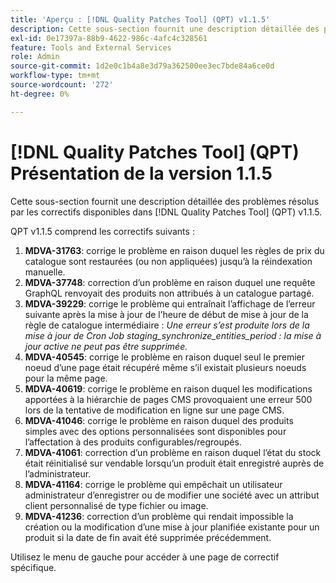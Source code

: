 ```yaml
---
title: 'Aperçu : [!DNL Quality Patches Tool] (QPT) v1.1.5'
description: Cette sous-section fournit une description détaillée des problèmes résolus par les correctifs disponibles dans [!DNL Quality Patches Tool] (QPT) v1.1.5.
exl-id: 0e17397a-88b9-4622-986c-4afc4c328561
feature: Tools and External Services
role: Admin
source-git-commit: 1d2e0c1b4a8e3d79a362500ee3ec7bde84a6ce0d
workflow-type: tm+mt
source-wordcount: '272'
ht-degree: 0%

---
```


# [!DNL Quality Patches Tool] (QPT) Présentation de la version 1.1.5

Cette sous-section fournit une description détaillée des problèmes résolus par les correctifs disponibles dans [!DNL Quality Patches Tool] (QPT) v1.1.5.

QPT v1.1.5 comprend les correctifs suivants :

1. **MDVA-31763**: corrige le problème en raison duquel les règles de prix du catalogue sont restaurées (ou non appliquées) jusqu’à la réindexation manuelle.
1. **MDVA-37748**: correction d’un problème en raison duquel une requête GraphQL renvoyait des produits non attribués à un catalogue partagé.
1. **MDVA-39229**: corrige le problème qui entraînait l’affichage de l’erreur suivante après la mise à jour de l’heure de début de mise à jour de la règle de catalogue intermédiaire : *Une erreur s’est produite lors de la mise à jour de Cron Job staging_synchronize_entities_period : la mise à jour active ne peut pas être supprimée.*
1. **MDVA-40545**: corrige le problème en raison duquel seul le premier noeud d’une page était récupéré même s’il existait plusieurs noeuds pour la même page.
1. **MDVA-40619**: corrige le problème en raison duquel les modifications apportées à la hiérarchie de pages CMS provoquaient une erreur 500 lors de la tentative de modification en ligne sur une page CMS.
1. **MDVA-41046**: corrige le problème en raison duquel des produits simples avec des options personnalisées sont disponibles pour l’affectation à des produits configurables/regroupés.
1. **MDVA-41061**: correction d’un problème en raison duquel l’état du stock était réinitialisé sur vendable lorsqu’un produit était enregistré auprès de l’administrateur.
1. **MDVA-41164**: corrige le problème qui empêchait un utilisateur administrateur d’enregistrer ou de modifier une société avec un attribut client personnalisé de type fichier ou image.
1. **MDVA-41236**: correction d’un problème qui rendait impossible la création ou la modification d’une mise à jour planifiée existante pour un produit si la date de fin avait été supprimée précédemment.

Utilisez le menu de gauche pour accéder à une page de correctif spécifique.
